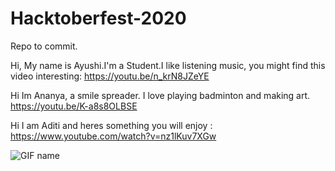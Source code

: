 # Hacktoberfest-2020
Repo to commit.

Hi, My name is Ayushi.I'm a Student.I like listening music, you might find this video interesting: https://youtu.be/n_krN8JZeYE


Hi Im Ananya, a smile spreader. I love playing badminton and making art.  
https://youtu.be/K-a8s8OLBSE


Hi I am Aditi and heres something you will enjoy : https://www.youtube.com/watch?v=nz1lKuv7XGw

![GIF name](https://media.giphy.com/media/qugzlUdW5CkeI/giphy.gif!)

